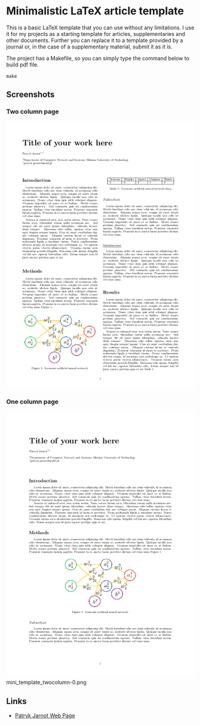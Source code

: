 # Minimalistic LaTeX article template
This is a basic LaTeX template that you can use without any limitations.
I use it for my projects as a starting template for articles, supplementaries and other documents.
Further you can replace it to a template provided by a journal or, in the case of a supplementary material, submit it as it is.

The project has a Makefile, so you can simply type the command below to build pdf file.

```[bash]
make
```

## Screenshots

### Two column page
![Screenshot 1](https://raw.githubusercontent.com/patryk-jarnot/Mini-LaTeX-article-template/refs/heads/main/screenshots/mini_template_twocolumn-0.png)

### One column page
![Screenshot 2](https://raw.githubusercontent.com/patryk-jarnot/Mini-LaTeX-article-template/refs/heads/main/screenshots/mini_template_onecolumn-0.png)
                                                                                                                        mini_template_twocolumn-0.png

## Links
* [Patryk Jarnot Web Page](https://www.pjarnot.com)


